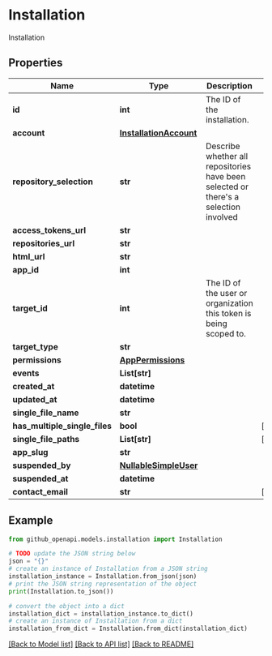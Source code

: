# Installation

Installation

## Properties

Name | Type | Description | Notes
------------ | ------------- | ------------- | -------------
**id** | **int** | The ID of the installation. | 
**account** | [**InstallationAccount**](InstallationAccount.md) |  | 
**repository_selection** | **str** | Describe whether all repositories have been selected or there&#39;s a selection involved | 
**access_tokens_url** | **str** |  | 
**repositories_url** | **str** |  | 
**html_url** | **str** |  | 
**app_id** | **int** |  | 
**target_id** | **int** | The ID of the user or organization this token is being scoped to. | 
**target_type** | **str** |  | 
**permissions** | [**AppPermissions**](AppPermissions.md) |  | 
**events** | **List[str]** |  | 
**created_at** | **datetime** |  | 
**updated_at** | **datetime** |  | 
**single_file_name** | **str** |  | 
**has_multiple_single_files** | **bool** |  | [optional] 
**single_file_paths** | **List[str]** |  | [optional] 
**app_slug** | **str** |  | 
**suspended_by** | [**NullableSimpleUser**](NullableSimpleUser.md) |  | 
**suspended_at** | **datetime** |  | 
**contact_email** | **str** |  | [optional] 

## Example

```python
from github_openapi.models.installation import Installation

# TODO update the JSON string below
json = "{}"
# create an instance of Installation from a JSON string
installation_instance = Installation.from_json(json)
# print the JSON string representation of the object
print(Installation.to_json())

# convert the object into a dict
installation_dict = installation_instance.to_dict()
# create an instance of Installation from a dict
installation_from_dict = Installation.from_dict(installation_dict)
```
[[Back to Model list]](../README.md#documentation-for-models) [[Back to API list]](../README.md#documentation-for-api-endpoints) [[Back to README]](../README.md)


